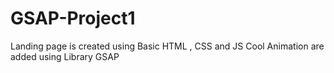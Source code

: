 # GSAP-Project1
Landing page is created using Basic HTML , CSS and JS
Cool Animation are added using Library GSAP 
